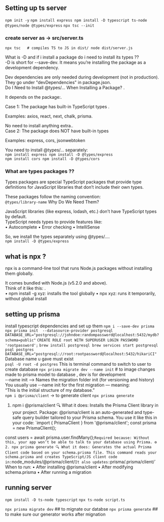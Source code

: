## Setting up ts server
`npm init -y`
`npm install express
npm install -D typescript ts-node @types/node @types/express`
`npx tsc --init`
### create server as -> src/server.ts
`npx tsc   # compiles TS to JS in dist/
node dist/server.js`

What is -D and if i install a package do i need to install its types ?? </br>
-D is short for --save-dev. It means you’re installing the package as a development dependency. </br>

Dev dependencies are only needed during development (not in production). </br>
They go under "devDependencies" in package.json.</br>
Do I Need to Install @types/... When Installing a Package? .</br>

It depends on the package:.</br>

Case 1: The package has built-in TypeScript types .</br>

Examples: axios, react, next, chalk, prisma.</br>

No need to install anything extra..</br>
Case 2: The package does NOT have built-in types</br>

Examples: express, cors, jsonwebtoken</br>

You need to install @types/... separately:</br>
`npm install express
npm install -D @types/express` </br>
`npm install cors
npm install -D @types/cors` </br>

### What are types packages ??
Types packages are special TypeScript packages that provide type definitions for JavaScript libraries that don’t include their own types.</br>

These packages follow the naming convention:</br>
`@types/library-name`
 Why Do We Need Them?</br>

JavaScript libraries (like express, lodash, etc.) don’t have TypeScript types by default.</br>
TypeScript needs types to provide features like:</br>
	•	Autocomplete 
	•	Error checking 
	•	IntelliSense

So, we install the types separately using @types/.... </br>
`npm install -D @types/express`


## what is npx ?
npx is a command-line tool that runs Node.js packages without installing them globally.</br>

It comes bundled with Node.js (v5.2.0 and above).</br>
Think of it like this: .</br>
	•	npm install -g xyz: installs the tool globally
	•	npx xyz: runs it temporarily, without global install


## setting up prisma
install typescript dependencies and set up them
`npm i --save-dev prisma`
`npx prisma init  --datasource-provider postgresql`
`DATABASE_URL="postgresql://johndoe:randompassword@localhost:5432/mydb?schema=public"`
`CREATE ROLE root WITH SUPERUSER LOGIN PASSWORD 'rootpassword';`
`brew install postgresql
brew services start postgresql`
`psql postgres`
`DATABASE_URL="postgresql://root:rootpassword@localhost:5432/hikariCI"`
Database name u gave must exist </br>
`psql -U root -d postgres` This is terminal command to switch to user to create database
`npx prisma migrate dev --name init` # to image changes made to prisma model to database , dev is for development</br>
--name init --> Names the migration folder init (for versioning and history) </br>
You usually use --name init for the first migration — meaning:</br>
“This is the initial structure of my database.”</br>
`npm i @prisma/client` -> to generate client 
`npx prisma generate`
 1. npm i @prisma/client
🔍 What it does:
Installs the Prisma Client library in your project.
Package:
@prisma/client is an auto-generated and type-safe query builder tailored to your Prisma schema.
You use it like this in your code:
`import { PrismaClient } from '@prisma/client';
const prisma = new PrismaClient();

const users = await prisma.user.findMany();`
 Required because:
Without this, your app won’t be able to talk to your database using Prisma.
⚙️ 2. npx prisma generate
🔍 What it does:
Generates the actual Prisma Client code based on your schema.prisma file.
This command reads your schema.prisma and creates TypeScript/JS client code in:
`node_modules/@prisma/client/`
It also updates:
`prisma/.prisma/client/`
When to run:
	•	After installing @prisma/client
	•	After modifying schema.prisma
	•	After running a migration


## running server
`npm install -D ts-node typescript`
`npx ts-node script.ts `


`npx prisma migrate dev` ## to mignate our databse
`npx prisma generate` ## to make sure our generator works after mignation